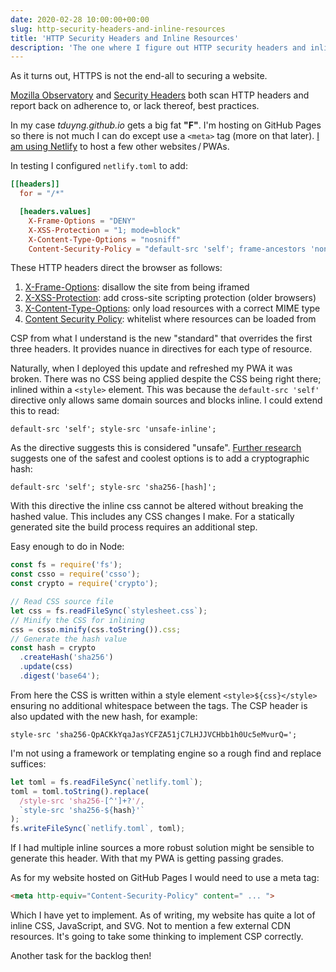 ```yaml
---
date: 2020-02-28 10:00:00+00:00
slug: http-security-headers-and-inline-resources
title: 'HTTP Security Headers and Inline Resources'
description: 'The one where I figure out HTTP security headers and inline resources for my progressive web app.'
---
```


As it turns out, HTTPS is not the end-all to securing a website.

[Mozilla Observatory](https://observatory.mozilla.org/) and [Security Headers](https://securityheaders.com/) both scan HTTP headers and report back on adherence to, or lack thereof, best practices.

In my case _tduyng.github.io_ gets a big fat **"F"**. I'm hosting on GitHub Pages so there is not much I can do except use a `<meta>` tag (more on that later). [I am using Netlify](/2020/01/27/building-a-pwa-with-netlify-functions/) to host a few other websites&thinsp;/&thinsp;PWAs.

In testing I configured `netlify.toml` to add:

```toml
[[headers]]
  for = "/*"

  [headers.values]
    X-Frame-Options = "DENY"
    X-XSS-Protection = "1; mode=block"
    X-Content-Type-Options = "nosniff"
    Content-Security-Policy = "default-src 'self'; frame-ancestors 'none'"
```

These HTTP headers direct the browser as follows:

1. [X-Frame-Options](https://infosec.mozilla.org/guidelines/web_security#x-frame-options): disallow the site from being iframed
2. [X-XSS-Protection](https://infosec.mozilla.org/guidelines/web_security#x-xss-protection): add cross-site scripting protection (older browsers)
3. [X-Content-Type-Options](https://infosec.mozilla.org/guidelines/web_security#x-content-type-options): only load resources with a correct MIME type
4. [Content Security Policy](https://infosec.mozilla.org/guidelines/web_security#content-security-policy): whitelist where resources can be loaded from

CSP from what I understand is the new "standard" that overrides the first three headers. It provides nuance in directives for each type of resource.

Naturally, when I deployed this update and refreshed my PWA it was broken. There was no CSS being applied despite the CSS being right there; inlined within a `<style>` element. This was because the `default-src 'self'` directive only allows same domain sources and blocks inline. I could extend this to read:

```
default-src 'self'; style-src 'unsafe-inline';
```

As the directive suggests this is considered "unsafe". [Further research](https://developer.mozilla.org/en-US/docs/Web/HTTP/Headers/Content-Security-Policy/style-src) suggests one of the safest and coolest options is to add a cryptographic hash:

```
default-src 'self'; style-src 'sha256-[hash]';
```

With this directive the inline css cannot be altered without breaking the hashed value. This includes any CSS changes I make. For a statically generated site the build process requires an additional step.

Easy enough to do in Node:

```javascript
const fs = require('fs');
const csso = require('csso');
const crypto = require('crypto');

// Read CSS source file
let css = fs.readFileSync(`stylesheet.css`);
// Minify the CSS for inlining
css = csso.minify(css.toString()).css;
// Generate the hash value
const hash = crypto
  .createHash('sha256')
  .update(css)
  .digest('base64');
```

From here the CSS is written within a style element `<style>${css}</style>` ensuring no additional whitespace between the tags. The CSP header is also updated with the new hash, for example:

```
style-src 'sha256-QpACKkYqaJasYCFZA51jC7LHJJVCHbb1h0Uc5eMvurQ=';
```

I'm not using a framework or templating engine so a rough find and replace suffices:

```javascript
let toml = fs.readFileSync(`netlify.toml`);
toml = toml.toString().replace(
  /style-src 'sha256-[^']+?'/,
  `style-src 'sha256-${hash}'`
);
fs.writeFileSync(`netlify.toml`, toml);
```

If I had multiple inline sources a more robust solution might be sensible to generate this header. With that my PWA is getting passing grades.

As for my website hosted on GitHub Pages I would need to use a meta tag:

```html
<meta http-equiv="Content-Security-Policy" content=" ... ">
```

Which I have yet to implement. As of writing, my website has quite a lot of inline CSS, JavaScript, and SVG. Not to mention a few external CDN resources. It's going to take some thinking to implement CSP correctly.

Another task for the backlog then!
